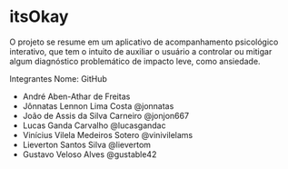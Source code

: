 # itsOkay

O projeto se resume em um aplicativo de acompanhamento psicológico interativo, que tem o intuito de auxiliar o usuário a controlar ou mitigar algum diagnóstico problemático de impacto leve, como ansiedade.

Integrantes
Nome:							GitHub
* André Aben-Athar de Freitas
* Jônnatas Lennon Lima Costa			    @jonnatas
* João de Assis da Silva Carneiro			@jonjon667
* Lucas Ganda Carvalho 				        @lucasgandac
* Vinícius Vilela Medeiros Sotero			@vinivilelams
* Lieverton Santos Silva 				      @lievertom
* Gustavo Veloso Alves				        @gustable42
